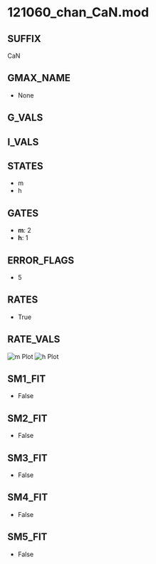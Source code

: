 # 121060_chan_CaN.mod

## SUFFIX

CaN

## GMAX_NAME

- None

## G_VALS


## I_VALS


## STATES

- m
- h

## GATES

- **m**: 2
- **h**: 1

## ERROR_FLAGS

- 5

## RATES

- True

## RATE_VALS

![m Plot](/Users/pbozelos/Dropbox/icg-Chai-Panos/supermodels/output_markdown_files/Ca/121060_chan_CaN.mod/images/m.png)
![h Plot](/Users/pbozelos/Dropbox/icg-Chai-Panos/supermodels/output_markdown_files/Ca/121060_chan_CaN.mod/images/h.png)

## SM1_FIT

- False

## SM2_FIT

- False

## SM3_FIT

- False

## SM4_FIT

- False

## SM5_FIT

- False

